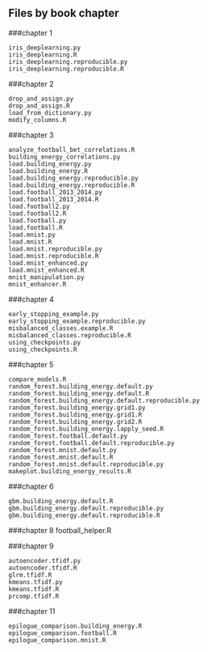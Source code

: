## Files by book chapter

###chapter 1

    iris_deeplearning.py
    iris_deeplearning.R
    iris_deeplearning.reproducible.py
    iris_deeplearning.reproducible.R

###chapter 2

    drop_and_assign.py
    drop_and_assign.R
    load_from_dictionary.py
    modify_columns.R

###chapter 3

    analyze_football_bet_correlations.R
    building_energy_correlations.py
    load.building_energy.py
    load.building_energy.R
    load.building_energy.reproducible.py
    load.building_energy.reproducible.R
    load.football_2013_2014.py
    load.football_2013_2014.R
    load.football2.py
    load.football2.R
    load.football.py
    load.football.R
    load.mnist.py
    load.mnist.R
    load.mnist.reproducible.py
    load.mnist.reproducible.R
    load.mnist_enhanced.py
    load.mnist_enhanced.R
    mnist_manipulation.py
    mnist_enhancer.R

###chapter 4

    early_stopping_example.py
    early_stopping_example.reproducible.py
    misbalanced_classes.example.R
    misbalanced_classes.reproducible.R
    using_checkpoints.py
    using_checkpoints.R

###chapter 5

    compare_models.R
    random_forest.building_energy.default.py
    random_forest.building_energy.default.R
    random_forest.building_energy.default.reproducible.py
    random_forest.building_energy.grid1.py
    random_forest.building_energy.grid1.R
    random_forest.building_energy.grid2.R
    random_forest.building_energy.lapply_seed.R
    random_forest.football.default.py
    random_forest.football.default.reproducible.py
    random_forest.mnist.default.py
    random_forest.mnist.default.R
    random_forest.mnist.default.reproducible.py
    makeplot.building_energy_results.R

###chapter 6

    gbm.building_energy.default.R
    gbm.building_energy.default.reproducible.py
    gbm.building_energy.default.reproducible.R


###chapter 8
    football_helper.R


###chapter 9

    autoencoder.tfidf.py
    autoencoder.tfidf.R
    glrm.tfidf.R
    kmeans.tfidf.py
    kmeans.tfidf.R
    prcomp.tfidf.R

###chapter 11

	epilogue_comparison.building_energy.R
    epilogue_comparison.football.R
    epilogue_comparison.mnist.R
